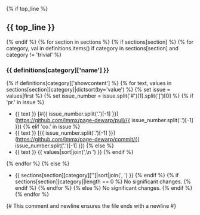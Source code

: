 {% if top_line %}
## {{ top_line }}
{% endif %}
{% for section in sections %}
{% if sections[section] %}
{% for category, val in definitions.items() if category in sections[section] and category != 'trivial' %}

### {{ definitions[category]['name'] }}
{% if definitions[category]['showcontent'] %}
{% for text, values in sections[section][category]|dictsort(by='value') %}
{% set issue = values|first %}
{% set issue_number = issue.split('#')[1].split(']')[0] %}
{% if 'pr.' in issue %}
- {{ text }} [#{{ issue_number.split('.')[-1] }}](https://github.com/lmmx/page-dewarp/pull/{{ issue_number.split('.')[-1] }})
{% elif 'co.' in issue %}
- {{ text }} [{{ issue_number.split('.')[-1] }}](https://github.com/lmmx/page-dewarp/commit/{{ issue_number.split('.')[-1] }})
{% else %}
- {{ text }} {{ values|sort|join(',\n  ') }}
{% endif %}

{% endfor %}
{% else %}
- {{ sections[section][category]['']|sort|join(', ') }}
{% endif %}
{% if sections[section][category]|length == 0 %}
No significant changes.
{% endif %}
{% endfor %}
{% else %}
No significant changes.
{% endif %}
{% endfor %}

{# This comment and newline ensures the file ends with a newline #}
